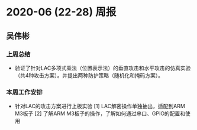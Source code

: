 # 2020-06 (22-28) 周报

## 吴伟彬
### 上周总结
* 验证了针对LAC多项式乘法（位置表示法）的垂直攻击和水平攻击的仿真实验（共4种攻击方案）。并提出两种防护策略（随机化和掩码方案）。

### 本周工作安排
* 针对LAC的攻击方案进行上板实验
[1] LAC解密操作单独抽出，适配到ARM M3板子
[2] 了解ARM M3板子的操作，了解如何通过串口、GPIO的配置和使用

